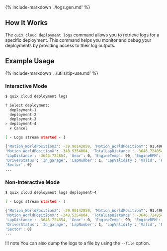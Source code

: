 {% include-markdown './logs.gen.md' %}

## How It Works

The `quix cloud deployment logs` command allows you to retrieve logs for a specific deployment. This command helps you monitor and debug your deployments by providing access to their log outputs.

## Example Usage

{% include-markdown '../utils/tip-use.md' %}

### Interactive Mode

```bash
$ quix cloud deployment logs

? Select deployment:
  deployment-1
  deployment-2
  deployment-3
> deployment-4
  ✗ Cancel

[ - Logs stream started - ]

{'Motion_WorldPositionZ': -39.90142059, 'Motion_WorldPositionY': 91.49635314941406,
'Motion_WorldPositionX': -348.5354004, 'TotalLapDistance': -3646.724854, 'Steer': 0.0, 'Speed': 0,
'LapDistance': -3646.724854, 'Gear': 0, 'EngineTemp': 90, 'EngineRPM': 3503, 'Brake': 0.0,
'DriverStatus': 'In_garage', 'LapNumber': 1, 'LapValidity': 'Valid', 'PitStatus': 'Pitting',
'Sector': 0}
...
```

### Non-Interactive Mode

```bash
$ quix cloud deployment logs deployment-4

[ - Logs stream started - ]

{'Motion_WorldPositionZ': -39.90142059, 'Motion_WorldPositionY': 91.49635314941406,
'Motion_WorldPositionX': -348.5354004, 'TotalLapDistance': -3646.724854, 'Steer': 0.0, 'Speed': 0,
'LapDistance': -3646.724854, 'Gear': 0, 'EngineTemp': 90, 'EngineRPM': 3503, 'Brake': 0.0,
'DriverStatus': 'In_garage', 'LapNumber': 1, 'LapValidity': 'Valid', 'PitStatus': 'Pitting',
'Sector': 0}
...
```

!!! note
    You can also dump the logs to a file by using the `--file` option.

